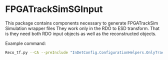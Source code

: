 # FPGATrackSimSGInput
This package contains components necessary to generate FPGATrackSim Simulation wrapper files
They work only in the RDO to ESD transform. That is they need both RDO input objects as well as the reconstructed objects. 

Example command:
```sh
Reco_tf.py --CA --preInclude "InDetConfig.ConfigurationHelpers.OnlyTrackingPreInclude" --inputRDOFile  RUN4_muons.RDO.pool.root --outputESDFile ESD.test.root --steering doRAWtoALL --postInclude "FPGATrackSimSGInput.FPGATrackSimSGInputConfig.FPGATrackSimSGInputCfg"
```
